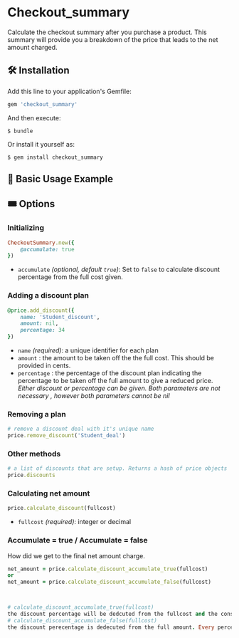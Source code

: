 # Checkout_summary
Calculate the checkout summary after you purchase a product. This summary will provide you a breakdown of the price that leads to the net amount charged.

## 🛠 Installation
Add this line to your application's Gemfile:

```ruby
gem 'checkout_summary'
```

And then execute:

    $ bundle

Or install it yourself as:

    $ gem install checkout_summary 
    
## 🚸 Basic Usage Example


## 🎟 Options

### Initializing

``` ruby
CheckoutSummary.new({
    @accumulate: true
})
```
* `accumulate` *(optional, default `true`)*: Set to `false` to calculate discount percentage from the full cost given.

### Adding a discount plan

``` ruby
@price.add_discount({
    name: 'Student_discount',
    amount: nil,
    percentage: 34
})
```

* `name` *(required)*: a unique identifier for each plan
* `amount` : the amount to be taken off the the full cost. This should be provided in cents.
* `percentage` : the percentage of the discount plan indicating the percentage to be taken off the full amount to give a reduced price.
*Either discount or percentage can be given. Both parameters are not necessary , however both parameters cannot be nil*

### Removing a plan

``` ruby
# remove a discount deal with it's unique name
price.remove_discount('Student_deal')
```

### Other methods
``` ruby
# a list of discounts that are setup. Returns a hash of price objects
price.discounts
```

### Calculating net amount

``` ruby
price.calculate_discount(fullcost)
```

* `fullcost` *(required)*: integer or decimal



### Accumulate = true / Accumulate = false
How did we get to the final net amount charge.

``` ruby
net_amount = price.calculate_discount_accumulate_true(fullcost)
or 
net_amount = price.calculate_discount_accumulate_false(fullcost)



# calculate_discount_accumulate_true(fullcost)
the discount percentage will be dedcuted from the fullcost and the consecutive discount percentage will be dedeucted as a percentage of the net amount.
# calculate_discount_accumulate_false(fullcost)
the discount perecentage is dedecuted from the full amount. Every percentage int the plans list will be deducted as a percentage of the full amount.



```

